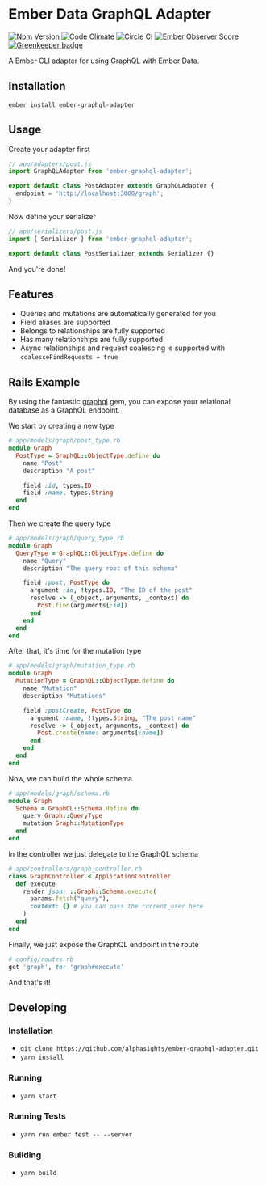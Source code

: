 # Ember Data GraphQL Adapter

[![Npm Version](https://badge.fury.io/js/ember-graphql-adapter.svg)](http://badge.fury.io/js/ember-graphql-adapter)
[![Code Climate](https://codeclimate.com/repos/56718e7b080d2e007b000e1d/badges/8a110d437cbb217f1924/gpa.svg)](https://codeclimate.com/repos/56718e7b080d2e007b000e1d/feed)
[![Circle CI](https://circleci.com/gh/alphasights/ember-graphql-adapter/tree/master.svg?style=shield&circle-token=b7ad9e9231130c64c6f7bf0e9a7f870cea9ca8e4)](https://circleci.com/gh/alphasights/ember-graphql-adapter/tree/master)
[![Ember Observer Score](http://emberobserver.com/badges/ember-graphql-adapter.svg)](http://emberobserver.com/addons/ember-graphql-adapter)
[![Greenkeeper badge](https://badges.greenkeeper.io/alphasights/ember-graphql-adapter.svg)](https://greenkeeper.io/)

A Ember CLI adapter for using GraphQL with Ember Data.

## Installation

`ember install ember-graphql-adapter`

## Usage

Create your adapter first

```js
// app/adapters/post.js
import GraphQLAdapter from 'ember-graphql-adapter';

export default class PostAdapter extends GraphQLAdapter {
  endpoint = 'http://localhost:3000/graph';
}
```

Now define your serializer

```js
// app/serializers/post.js
import { Serializer } from 'ember-graphql-adapter';

export default class PostSerializer extends Serializer {}
```

And you're done!

## Features

- Queries and mutations are automatically generated for you
- Field aliases are supported
- Belongs to relationships are fully supported
- Has many relationships are fully supported
- Async relationships and request coalescing is supported with `coalesceFindRequests = true`

## Rails Example

By using the fantastic [graphql](https://github.com/rmosolgo/graphql-ruby) gem,
you can expose your relational database as a GraphQL endpoint.

We start by creating a new type

```ruby
# app/models/graph/post_type.rb
module Graph
  PostType = GraphQL::ObjectType.define do
    name "Post"
    description "A post"

    field :id, types.ID
    field :name, types.String
  end
end
```

Then we create the query type

```ruby
# app/models/graph/query_type.rb
module Graph
  QueryType = GraphQL::ObjectType.define do
    name "Query"
    description "The query root of this schema"

    field :post, PostType do
      argument :id, !types.ID, "The ID of the post"
      resolve -> (_object, arguments, _context) do
        Post.find(arguments[:id])
      end
    end
  end
end
```

After that, it's time for the mutation type

```ruby
# app/models/graph/mutation_type.rb
module Graph
  MutationType = GraphQL::ObjectType.define do
    name "Mutation"
    description "Mutations"

    field :postCreate, PostType do
      argument :name, !types.String, "The post name"
      resolve -> (_object, arguments, _context) do
        Post.create(name: arguments[:name])
      end
    end
  end
end
```

Now, we can build the whole schema

```ruby
# app/models/graph/schema.rb
module Graph
  Schema = GraphQL::Schema.define do
    query Graph::QueryType
    mutation Graph::MutationType
  end
end
```

In the controller we just delegate to the GraphQL schema

```ruby
# app/controllers/graph_controller.rb
class GraphController < ApplicationController
  def execute
    render json: ::Graph::Schema.execute(
      params.fetch("query"),
      context: {} # you can pass the current_user here
    )
  end
end
```

Finally, we just expose the GraphQL endpoint in the route

```ruby
# config/routes.rb
get 'graph', to: 'graph#execute'
```

And that's it!

## Developing

### Installation

- `git clone https://github.com/alphasights/ember-graphql-adapter.git`
- `yarn install`

### Running

- `yarn start`

### Running Tests

- `yarn run ember test -- --server`

### Building

- `yarn build`
